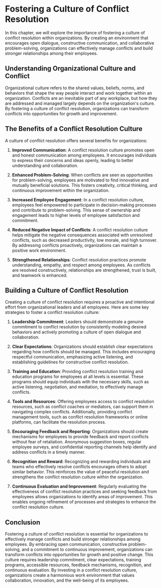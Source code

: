 # Fostering a Culture of Conflict Resolution

In this chapter, we will explore the importance of fostering a culture of conflict resolution within organizations. By creating an environment that encourages open dialogue, constructive communication, and collaborative problem-solving, organizations can effectively manage conflicts and build stronger relationships among their employees.

## Understanding Organizational Culture and Conflict

Organizational culture refers to the shared values, beliefs, norms, and behaviors that shape the way people interact and work together within an organization. Conflicts are an inevitable part of any workplace, but how they are addressed and managed largely depends on the organization's culture. By fostering a culture of conflict resolution, organizations can transform conflicts into opportunities for growth and improvement.

## The Benefits of a Conflict Resolution Culture

A culture of conflict resolution offers several benefits for organizations:

1. **Improved Communication**: A conflict resolution culture promotes open and honest communication among employees. It encourages individuals to express their concerns and ideas openly, leading to better understanding and collaboration.
    
2. **Enhanced Problem-Solving**: When conflicts are seen as opportunities for problem-solving, employees are motivated to find innovative and mutually beneficial solutions. This fosters creativity, critical thinking, and continuous improvement within the organization.
    
3. **Increased Employee Engagement**: In a conflict resolution culture, employees feel empowered to participate in decision-making processes and contribute to problem-solving. This sense of ownership and engagement leads to higher levels of employee satisfaction and commitment.
    
4. **Reduced Negative Impact of Conflicts**: A conflict resolution culture helps mitigate the negative consequences associated with unresolved conflicts, such as decreased productivity, low morale, and high turnover. By addressing conflicts proactively, organizations can maintain a positive work environment.
    
5. **Strengthened Relationships**: Conflict resolution practices promote understanding, empathy, and respect among employees. As conflicts are resolved constructively, relationships are strengthened, trust is built, and teamwork is enhanced.
    

## Building a Culture of Conflict Resolution

Creating a culture of conflict resolution requires a proactive and intentional effort from organizational leaders and all employees. Here are some key strategies to foster a conflict resolution culture:

1. **Leadership Commitment**: Leaders should demonstrate a genuine commitment to conflict resolution by consistently modeling desired behaviors and actively promoting a culture of open dialogue and collaboration.
    
2. **Clear Expectations**: Organizations should establish clear expectations regarding how conflicts should be managed. This includes encouraging respectful communication, emphasizing active listening, and establishing guidelines for constructive conflict resolution.
    
3. **Training and Education**: Providing conflict resolution training and education programs for employees at all levels is essential. These programs should equip individuals with the necessary skills, such as active listening, negotiation, and mediation, to effectively manage conflicts.
    
4. **Tools and Resources**: Offering employees access to conflict resolution resources, such as conflict coaches or mediators, can support them in navigating complex conflicts. Additionally, providing conflict management tools, such as conflict resolution frameworks or online platforms, can facilitate the resolution process.
    
5. **Encouraging Feedback and Reporting**: Organizations should create mechanisms for employees to provide feedback and report conflicts without fear of retaliation. Anonymous suggestion boxes, regular employee surveys, and confidential reporting channels help identify and address conflicts in a timely manner.
    
6. **Recognition and Reward**: Recognizing and rewarding individuals and teams who effectively resolve conflicts encourages others to adopt similar behavior. This reinforces the value of peaceful resolution and strengthens the conflict resolution culture within the organization.
    
7. **Continuous Evaluation and Improvement**: Regularly evaluating the effectiveness of conflict resolution practices and seeking feedback from employees allows organizations to identify areas of improvement. This enables ongoing refinement of processes and strategies to enhance the conflict resolution culture.
    

## Conclusion

Fostering a culture of conflict resolution is essential for organizations to effectively manage conflicts and build stronger relationships among employees. By embracing open communication, constructive problem-solving, and a commitment to continuous improvement, organizations can transform conflicts into opportunities for growth and positive change. This culture requires leadership commitment, clear expectations, training programs, accessible resources, feedback mechanisms, recognition, and continuous evaluation. By investing in a conflict resolution culture, organizations create a harmonious work environment that values collaboration, innovation, and the well-being of its employees.
